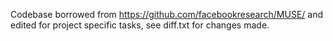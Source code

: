 Codebase borrowed from https://github.com/facebookresearch/MUSE/ and edited
for project specific tasks, see diff.txt for changes made.
